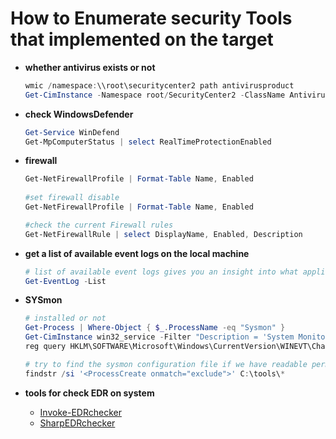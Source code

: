 # How to Enumerate security Tools that implemented on the target

- **whether antivirus exists or not**
  ```ps1
  wmic /namespace:\\root\securitycenter2 path antivirusproduct
  Get-CimInstance -Namespace root/SecurityCenter2 -ClassName AntivirusProduct
  ```
  
- **check WindowsDefender**
  ```ps1
  Get-Service WinDefend
  Get-MpComputerStatus | select RealTimeProtectionEnabled
  ```
    
- **firewall**
  ```ps1
  Get-NetFirewallProfile | Format-Table Name, Enabled
    
  #set firewall disable
  Get-NetFirewallProfile | Format-Table Name, Enabled
  
  #check the current Firewall rules
  Get-NetFirewallRule | select DisplayName, Enabled, Description
  ```
    
    
- **get a list of available event logs on the local machine**     
  ```ps1
  # list of available event logs gives you an insight into what applications and services are installed
  Get-EventLog -List
  ```
  
- **SYSmon**
  ```ps1
  # installed or not
  Get-Process | Where-Object { $_.ProcessName -eq "Sysmon" }
  Get-CimInstance win32_service -Filter "Description = 'System Monitor service'"
  reg query HKLM\SOFTWARE\Microsoft\Windows\CurrentVersion\WINEVT\Channels\Microsoft-Windows-Sysmon/Operational

  # try to find the sysmon configuration file if we have readable permission to understand system monitoring.
  findstr /si '<ProcessCreate onmatch="exclude">' C:\tools\*
  ```
  
- **tools for check EDR on system**
  + [Invoke-EDRchecker](https://github.com/PwnDexter/Invoke-EDRChecker)
  + [SharpEDRchecker](https://github.com/PwnDexter/SharpEDRChecker)
    
    
    
